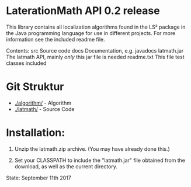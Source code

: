 # LaterationMath API 0.2 release 

This library contains all localization algorithms found in the LS² package in the Java programming language for use in different projects. For more information see the included readme file.

Contents:
src			Source code
docs			Documentation, e.g. javadocs
latmath.jar		The latmath API, mainly *only* this jar file is needed
readme.txt		This file
test classes included

# Git Struktur

* [./algorithm/](https://github.com/senoramarillo/latmath/tree/master/latmath/src/latmath/algorithm) - Algorithm
* [./latmath/](https://github.com/senoramarillo/latmath/tree/master/latmath/src/latmath) - Source Code

# Installation:

  1. Unzip the latmath.zip archive.
     (You may have already done this.)

  2. Set your CLASSPATH to include the "latmath.jar" file obtained from
     the download, as well as the current directory.
     
State: September 11th 2017
